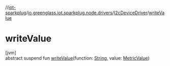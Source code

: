 //[iot-sparkplug](../../../index.md)/[io.greenglass.iot.sparkplug.node.drivers](../index.md)/[I2cDeviceDriver](index.md)/[writeValue](write-value.md)

# writeValue

[jvm]\
abstract suspend fun [writeValue](write-value.md)(function: [String](https://kotlinlang.org/api/latest/jvm/stdlib/kotlin/-string/index.html), value: [MetricValue](../../io.greenglass.iot.sparkplug.datatypes/-metric-value/index.md))
